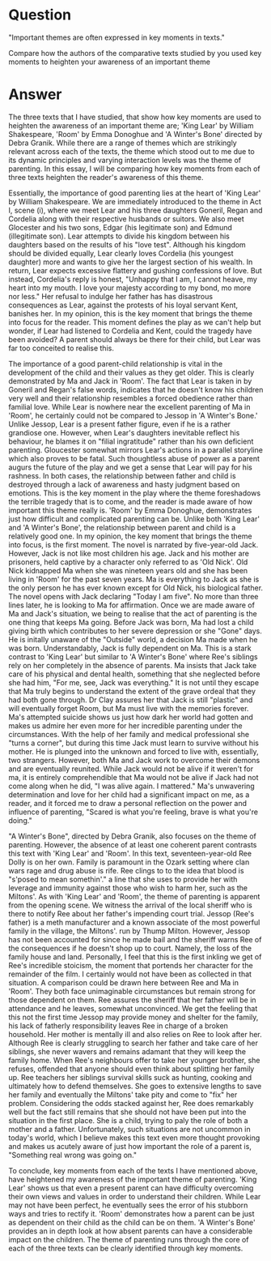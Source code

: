 # Question

"Important themes are often expressed in key moments in texts."

Compare how the authors of the comparative texts studied by you used key moments to heighten your awareness of an important theme

# Answer

The three texts that I have studied, that show how key moments are used to heighten the awareness of an important theme are; 'King Lear' by William Shakespeare, 'Room' by Emma Donoghue and 'A Winter's Bone' directed by Debra Granik. While there are a range of themes which are strikingly relevant across each of the texts, the theme which stood out to me due to its dynamic principles and varying interaction levels was the theme of parenting. In this essay, I will be comparing how key moments from each of three texts heighten the reader's awareness of this theme.

Essentially, the importance of good parenting lies at the heart of 'King Lear' by William Shakespeare. We are immediately introduced to the theme in Act I, scene (i), where we meet Lear and his three daughters Goneril, Regan and Cordelia along with their respective husbands or suitors. We also meet Glocester and his two sons, Edgar (his legitimate son) and Edmund (illegitimate son). Lear attempts to divide his kingdom between his daughters based on the results of his "love test". Although his kingdom should be divided equally, Lear clearly loves Cordelia (his youngest daughter) more and wants to give her the largest section of his wealth. In return, Lear expects excessive flattery and gushing confessions of love. But instead,  Cordelia's reply is honest, "Unhappy that I am, I cannot heave, my heart into my mouth. I love your majesty according to my bond, mo more nor less." Her refusal to indulge her father has has disastrous consequences as Lear, against the protests of his loyal servant Kent, banishes her. In my opinion, this is the key moment that brings the theme into focus for the reader. This moment defines the play as we can't help but wonder, if Lear had listened to Cordelia and Kent, could the tragedy have been avoided? A parent should always be there for their child, but Lear was far too conceited to realise this.

The importance of a good parent-child relationship is vital in the development of the child and their values as they get older. This is clearly demonstrated by Ma and Jack in 'Room'. The fact that Lear is taken in by Goneril and Regan's false words, indicates that he doesn't know his children very well and their relationship resembles a forced obedience rather than familial love. While Lear is nowhere near the excellent parenting of Ma in 'Room', he certainly could not be compared to Jessop in 'A Winter's Bone.' Unlike Jessop, Lear is a present father figure, even if he is a rather grandiose one. However, when Lear's daughters inevitable reflect his behaviour, he blames it on "filial ingratitude" rather than his own deficient parenting. Gloucester somewhat mirrors Lear's actions in a parallel storyline which also proves to be fatal. Such thoughtless abuse of power as a parent augurs the future of the play and we get a sense that Lear will pay for his rashness. In both cases, the relationship between father and child is destroyed through a lack of awareness and hasty judgment based on emotions. This is the key moment in the play where the theme foreshadows the terrible tragedy that is to come, and the reader is made aware of how important this theme really is. 'Room' by Emma Donoghue, demonstrates just how difficult and complicated parenting can be. Unlike both 'King Lear' and 'A Winter's Bone', the relationship between parent and child is a relatively good one. In my opinion, the key moment that brings the theme into focus, is the first moment. The novel is narrated by five-year-old Jack. However, Jack is not like most children his age. Jack and his mother are prisoners, held captive by a character only referred to as 'Old Nick'. Old Nick kidnapped Ma when she was nineteen years old and she has been living in 'Room' for the past seven years. Ma is everything to Jack as she is the only person he has ever known except for Old Nick, his biological father. The novel opens with Jack declaring "Today I am five". No more than three lines later, he is looking to Ma for affirmation. Once we are made aware of Ma and Jack's situation, we being to realise that the act of parenting is the one thing that keeps Ma going. Before Jack was born, Ma had lost a child giving birth which contributes to her severe depression or she "Gone" days. He is initally unaware of the "Outside" world, a decision Ma made when he was born. Understandably, Jack is fully dependent on Ma. This is a stark contrast to 'King Lear' but similar to 'A Winter's Bone' where Ree's siblings rely on her completely in the absence of parents. Ma insists that Jack take care of his physical and dental health, something that she neglected before she had him, "For me, see, Jack was everything." It is not until they escape that Ma truly begins to understand the extent of the grave ordeal that they had both gone through. Dr Clay assures her that Jack is still "plastic" and will eventually forget Room, but Ma must live with the memories forever. Ma's attempted suicide shows us just how dark her world had gotten and makes us admire her even more for her incredible parenting under the circumstances. With the help of her family and medical professional she "turns a corner", but during this time Jack must learn to survive without his mother. He is plunged into the unknown and forced to live with, essentially, two strangers. However, both Ma and Jack work to overcome their demons and are eventually reunited. While Jack would not be alive if it weren't for ma, it is entirely comprehendible that Ma would not be alive if Jack had not come along when he did, "I was alive again. I mattered." Ma's unwavering determination and love for her child had a significant impact on me, as a reader, and it forced me to draw a personal reflection on the power and influence of parenting, "Scared is what you're feeling, brave is what you're doing."

"A Winter's Bone", directed by Debra Granik, also focuses on the theme of parenting. However, the absence of at least one coherent parent contrasts this text with 'King Lear' and 'Room'. In this text, seventeen-year-old Ree Dolly is on her own. Family is paramount in the Ozark setting where clan wars rage and drug abuse is rife. Ree clings to to the idea that blood is "s'posed to mean somethin'." a line that she uses to provide her with leverage and immunity against those who wish to harm her, such as the Miltons'. As with 'King Lear' and 'Room', the theme of parenting is apparent from the opening scene. We witness the arrival of the local sheriff who is there to notify Ree about her father's impending court trial. Jessop (Ree's father) is a meth manufacturer and a known associate of the most powerful family in the village, the Miltons'. run by Thump Milton. However, Jessop has not been accounted for since he made bail and the sheriff warns Ree of the consequences if he doesn't shop up to court. Namely, the loss of the family house and land. Personally, I feel that this is the first inkling we get of Ree's incredible stoicism, the moment that portends her character for the remainder of the film. I certainly would not have been as collected in that situation. A comparison could be drawn here between Ree and Ma in 'Room'. They both face unimaginable circumstances but remain strong for those dependent on them. Ree assures the sheriff that her father will be in attendance and he leaves, somewhat unconvinced. We get the feeling that this not the first time Jessop may provide money and shelter for the family, his lack of fatherly responsibility leaves Ree in charge of a broken household. Her mother is mentally ill and also relies on Ree to look after her. Although Ree is clearly struggling to search her father and take care of her siblings, she never wavers and remains adamant that they will keep the family home. When Ree's neighbours offer to take her younger brother, she refuses, offended that anyone should even think about splitting her family up. Ree teachers her siblings survival skills suck as hunting, cooking and ultimately how to defend themselves. She goes to extensive lengths to save her family and eventually the Miltons' take pity and come to "fix" her problem. Considering the odds stacked against her, Ree does remarkably well but the fact still remains that she should not have been put into the situation in the first place. She is a child, trying to paly the role of both a mother and a father. Unfortunately, such situations are not uncommon in today's world, which I believe makes this text even more thought provoking and makes us acutely aware of just how important the role of a parent is, "Something real wrong was going on."

To conclude, key moments from each of the texts I have mentioned above, have heightened my awareness of the important theme of parenting. 'King Lear' shows us that even a present parent can have difficulty overcoming their own views and values in order to understand their children. While Lear may not have been perfect, he eventually sees the error of his stubborn ways and tries to rectify it. 'Room' demonstrates how a parent can be just as dependent on their child as the child can be on them. 'A Winter's Bone' provides an in depth look at how absent parents can have a considerable impact on the children. The theme of parenting runs through the core of each of the three texts can be clearly identified through key moments.